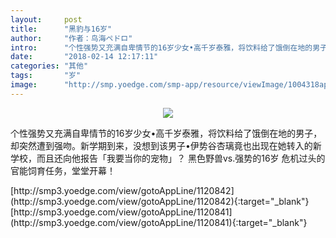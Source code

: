 ```yaml
---
layout:     post
title:      "黑豹与16岁"
author:     "作者：鸟海ペドロ"
intro:      "个性强势又充满自卑情节的16岁少女•高千岁泰雅，将饮料给了饿倒在地的男子，却突然遭到强吻。新学期到来，没想到该男子•伊势谷杏璃竟也出现在她转入的新学校，而且还向他报告「我要当你的宠物」？ 黑色野兽vs.强势的16岁 危机过头的官能饲育任务，堂堂开幕！"
date:       "2018-02-14 12:17:11"
categories: "其他"
tags:       "岁"
image:      "http://smp.yoedge.com/smp-app/resource/viewImage/1004318appline.png"
---
```

<div style="text-align: center">
<p><img src="http://smp.yoedge.com/smp-app/resource/viewImage/1004318appline.png"/></p>
</div>
<p class="post-meta">
<span>个性强势又充满自卑情节的16岁少女•高千岁泰雅，将饮料给了饿倒在地的男子，却突然遭到强吻。新学期到来，没想到该男子•伊势谷杏璃竟也出现在她转入的新学校，而且还向他报告「我要当你的宠物」？ 黑色野兽vs.强势的16岁 危机过头的官能饲育任务，堂堂开幕！</span>
</p>
[http://smp3.yoedge.com/view/gotoAppLine/1120842](http://smp3.yoedge.com/view/gotoAppLine/1120842){:target="_blank"}
[http://smp3.yoedge.com/view/gotoAppLine/1120841](http://smp3.yoedge.com/view/gotoAppLine/1120841){:target="_blank"}


